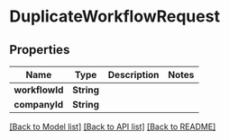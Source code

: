 # DuplicateWorkflowRequest

## Properties
Name | Type | Description | Notes
------------ | ------------- | ------------- | -------------
**workflowId** | **String** |  | 
**companyId** | **String** |  | 

[[Back to Model list]](../README.md#documentation-for-models) [[Back to API list]](../README.md#documentation-for-api-endpoints) [[Back to README]](../README.md)


